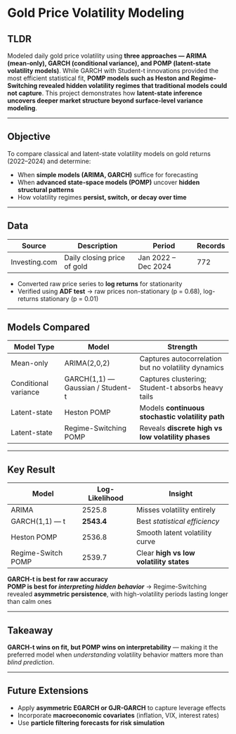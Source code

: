 # Gold Price Volatility Modeling

## TLDR
Modeled daily gold price volatility using **three approaches — ARIMA (mean-only), GARCH (conditional variance), and POMP (latent-state volatility models)**. While GARCH with Student-t innovations provided the most efficient statistical fit, **POMP models such as Heston and Regime-Switching revealed hidden volatility regimes that traditional models could not capture**. This project demonstrates how **latent-state inference uncovers deeper market structure beyond surface-level variance modeling**.

---

## Objective
To compare classical and latent-state volatility models on gold returns (2022–2024) and determine:

- When **simple models (ARIMA, GARCH)** suffice for forecasting
- When **advanced state-space models (POMP)** uncover **hidden structural patterns**
- How volatility regimes **persist, switch, or decay over time**

---

## Data
| Source | Description | Period | Records |
|--------|-------------|--------|---------|
| Investing.com | Daily closing price of gold | Jan 2022 – Dec 2024 | 772 |

- Converted raw price series to **log returns** for stationarity
- Verified using **ADF test** → raw prices non-stationary (p = 0.68), log-returns stationary (p = 0.01)

---

## Models Compared

| Model Type | Model | Strength |
|------------|--------|----------|
| Mean-only | ARIMA(2,0,2) | Captures autocorrelation but no volatility dynamics |
| Conditional variance | GARCH(1,1) — Gaussian / Student-t | Captures clustering; Student-t absorbs heavy tails |
| Latent-state | Heston POMP | Models **continuous stochastic volatility path** |
| Latent-state | Regime-Switching POMP | Reveals **discrete high vs low volatility phases** |

---

## Key Result

| Model | Log-Likelihood | Insight |
|--------|----------------|---------|
| ARIMA | 2525.8 | Misses volatility entirely |
| GARCH(1,1) — t | **2543.4** | Best *statistical efficiency* |
| Heston POMP | 2536.8 | Smooth latent volatility curve |
| Regime-Switch POMP | 2539.7 | Clear **high vs low volatility states** |

**GARCH-t is best for raw accuracy**  
**POMP is best for *interpreting hidden behavior*** → Regime-Switching revealed **asymmetric persistence**, with high-volatility periods lasting longer than calm ones

---

## Takeaway
**GARCH-t wins on fit, but POMP wins on interpretability** — making it the preferred model when *understanding* volatility behavior matters more than *blind prediction*.

---

## Future Extensions
- Apply **asymmetric EGARCH or GJR-GARCH** to capture leverage effects
- Incorporate **macroeconomic covariates** (inflation, VIX, interest rates)
- Use **particle filtering forecasts for risk simulation**
